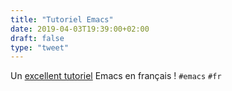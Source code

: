 ```yaml
---
title: "Tutoriel Emacs"
date: 2019-04-03T19:39:00+02:00
draft: false
type: "tweet"
---
```


Un [excellent tutoriel](http://frougon.net/writings/emacs-tut/index.html)
Emacs en français ! `#emacs` `#fr`
